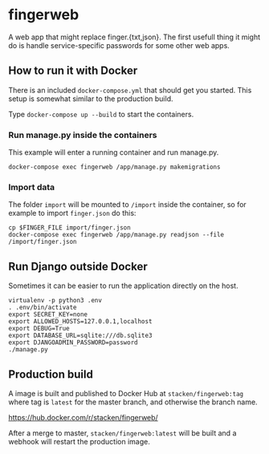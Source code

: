 # fingerweb

A web app that might replace finger.{txt,json}.
The first usefull thing it might do is handle service-specific passwords
for some other web apps.

## How to run it with Docker

There is an included `docker-compose.yml` that should get you started.
This setup is somewhat similar to the production build.

Type `docker-compose up --build` to start the containers.

### Run manage.py inside the containers

This example will enter a running container and run manage.py.

```
docker-compose exec fingerweb /app/manage.py makemigrations
```

### Import data

The folder `import` will be mounted to `/import` inside the container,
so for example to import `finger.json` do this:

```
cp $FINGER_FILE import/finger.json
docker-compose exec fingerweb /app/manage.py readjson --file /import/finger.json
```

## Run Django outside Docker

Sometimes it can be easier to run the application directly on the host.

```
virtualenv -p python3 .env
. .env/bin/activate
export SECRET_KEY=none
export ALLOWED_HOSTS=127.0.0.1,localhost
export DEBUG=True
export DATABASE_URL=sqlite:///db.sqlite3
export DJANGOADMIN_PASSWORD=password
./manage.py
```

## Production build

A image is built and published to Docker Hub at `stacken/fingerweb:tag` where
tag is `latest` for the master branch, and otherwise the branch name.

https://hub.docker.com/r/stacken/fingerweb/

After a merge to master, `stacken/fingerweb:latest` will be built and a webhook
will restart the production image.
